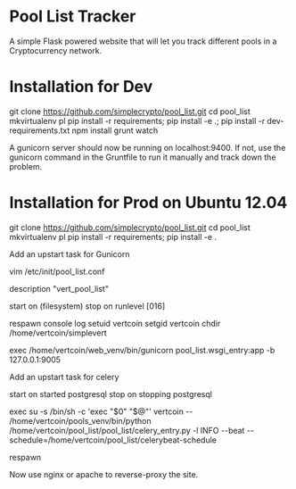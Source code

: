 Pool List Tracker
=================

A simple Flask powered website that will let you track different pools in a Cryptocurrency network.

Installation for Dev
====================

  git clone https://github.com/simplecrypto/pool_list.git
  cd pool_list
  mkvirtualenv pl
  pip install -r requirements; pip install -e .; pip install -r dev-requirements.txt
  npm install
  grunt watch
  
A gunicorn server should now be running on localhost:9400. If not, use the gunicorn command
in the Gruntfile to run it manually and track down the problem.

Installation for Prod on Ubuntu 12.04
=====================================

  git clone https://github.com/simplecrypto/pool_list.git
  cd pool_list
  mkvirtualenv pl
  pip install -r requirements; pip install -e .
  
Add an upstart task for Gunicorn

  vim /etc/init/pool_list.conf
  

  
  description "vert_pool_list"

  start on (filesystem)
  stop on runlevel [016]
  
  respawn
  console log
  setuid vertcoin
  setgid vertcoin
  chdir /home/vertcoin/simplevert
  
  exec /home/vertcoin/web_venv/bin/gunicorn pool_list.wsgi_entry:app -b 127.0.0.1:9005
  
Add an upstart task for celery

  start on started postgresql
  stop on stopping postgresql
  
  exec su -s /bin/sh -c 'exec "$0" "$@"' vertcoin -- /home/vertcoin/pools_venv/bin/python /home/vertcoin/pool_list/pool_list/celery_entry.py -l INFO --beat --schedule=/home/vertcoin/pool_list/celerybeat-schedule
  
  respawn
  
Now use nginx or apache to reverse-proxy the site.
